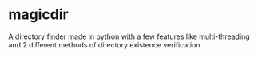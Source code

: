 # magicdir
A directory finder made in python with a few features like multi-threading and 2 different methods of directory existence verification
